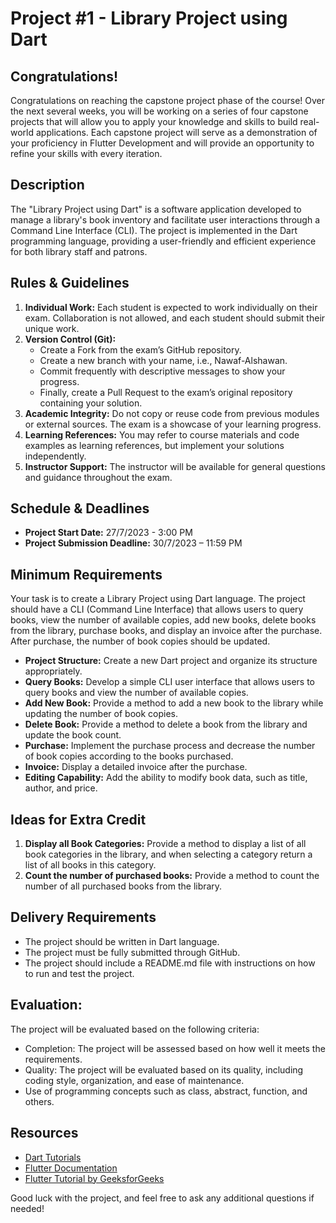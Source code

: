 # Project #1 - Library Project using Dart

## Congratulations!
Congratulations on reaching the capstone project phase of the course! Over the next several weeks, you will be working on a series of four capstone projects that will allow you to apply your knowledge and skills to build real-world applications. Each capstone project will serve as a demonstration of your proficiency in Flutter Development and will provide an opportunity to refine your skills with every iteration. 

## Description

The "Library Project using Dart" is a software application developed to manage a library's book inventory and facilitate user interactions through a Command Line Interface (CLI). The project is implemented in the Dart programming language, providing a user-friendly and efficient experience for both library staff and patrons.

## Rules & Guidelines

1. **Individual Work:** Each student is expected to work individually on their exam. Collaboration is not allowed, and each student should submit their unique work.
2. **Version Control (Git):**
   - Create a Fork from the exam’s GitHub repository.
   - Create a new branch with your name, i.e., Nawaf-Alshawan.
   - Commit frequently with descriptive messages to show your progress.
   - Finally, create a Pull Request to the exam’s original repository containing your solution.
3. **Academic Integrity:** Do not copy or reuse code from previous modules or external sources. The exam is a showcase of your learning progress.
4. **Learning References:** You may refer to course materials and code examples as learning references, but implement your solutions independently.
5. **Instructor Support:** The instructor will be available for general questions and guidance throughout the exam.

## Schedule & Deadlines

- **Project Start Date:** 27/7/2023 - 3:00 PM
- **Project Submission Deadline:** 30/7/2023 – 11:59 PM

## Minimum Requirements

Your task is to create a Library Project using Dart language. The project should have a CLI (Command Line Interface) that allows users to query books, view the number of available copies, add new books, delete books from the library, purchase books, and display an invoice after the purchase. After purchase, the number of book copies should be updated. 

- **Project Structure:** Create a new Dart project and organize its structure appropriately. 
- **Query Books:** Develop a simple CLI user interface that allows users to query books and view the number of available copies. 
- **Add New Book:** Provide a method to add a new book to the library while updating the number of book copies. 
- **Delete Book:** Provide a method to delete a book from the library and update the book count. 
- **Purchase:** Implement the purchase process and decrease the number of book copies according to the books purchased. 
- **Invoice:** Display a detailed invoice after the purchase. 
- **Editing Capability:** Add the ability to modify book data, such as title, author, and price. 

## Ideas for Extra Credit

1. **Display all Book Categories:** Provide a method to display a list of all book categories in the library, and when selecting a category return a list of all books in this category.
2.  **Count the number of purchased books:** Provide a method to count the number of all purchased books from the library. 

## Delivery Requirements

- The project should be written in Dart language.
- The project must be fully submitted through GitHub.
- The project should include a README.md file with instructions on how to run and test the project.

## Evaluation:

The project will be evaluated based on the following criteria:
- Completion: The project will be assessed based on how well it meets the requirements.
- Quality: The project will be evaluated based on its quality, including coding style, organization, and ease of maintenance.
- Use of programming concepts such as class, abstract, function, and others.

## Resources

- [Dart Tutorials](https://dart.dev/tutorials)
- [Flutter Documentation](https://docs.flutter.dev/)
- [Flutter Tutorial by GeeksforGeeks](https://www.geeksforgeeks.org/flutter-tutorial/)

Good luck with the project, and feel free to ask any additional questions if needed!
